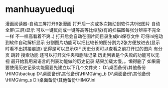 # manhuayueduqi
漫画阅读器-自动三屏打开9张漫画
打开后一次或多次拖动到软件共9张图片 自动全屏(三屏)显示
可以一键反向或一键等高等比缩放(有的扫描图每张分辨率不完全一样 不一样高看着不爽..)
打开后会自动在图片同目录生成ini保存文件 可将ini拖动到软件自动解析显示
分割图片功能可以把比较长的图分割为2张方便放进去(显示时看不出拼接痕迹)
记得是可以显示GIF
历史分页可以查看之前打开过的图片
有分页 跳转 搜索功能 还可以打开文件夹和删除记录
历史列表是个失败的功能可以无视 最开始我用易语言的列表功能做的历史记录 结果加载太慢。。懒得删了
如果需要使用历史记录功能需要先建立以下几个文件夹：
D:\桌面备份\其他备份\HIMG\backup
D:\桌面备份\其他备份\HIMG\img_b
D:\桌面备份\其他备份\HIMG\img_s
D:\桌面备份\其他备份\HIMG\ini
